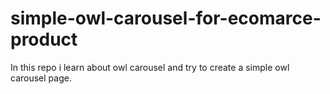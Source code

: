 # simple-owl-carousel-for-ecomarce-product
In this repo i learn about owl carousel and try to create a simple owl carousel page.
